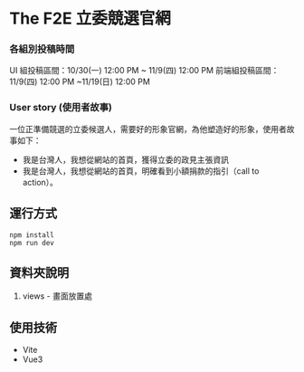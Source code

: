# The F2E 立委競選官網
### **各組別投稿時間**
UI 組投稿區間：10/30(一) 12:00 PM ~ 11/9(四) 12:00 PM
前端組投稿區間：11/9(四) 12:00 PM  ~11/19(日) 12:00 PM

### **User story (使用者故事)**
一位正準備競選的立委候選人，需要好的形象官網，為他塑造好的形象，使用者故事如下：
- 我是台灣人，我想從網站的首頁，獲得立委的政見主張資訊
- 我是台灣人，我想從網站的首頁，明確看到小額捐款的指引（call to action）。

## 運行方式
```
npm install
npm run dev
```

## 資料夾說明
1. views - 畫面放置處

## 使用技術
- Vite
- Vue3